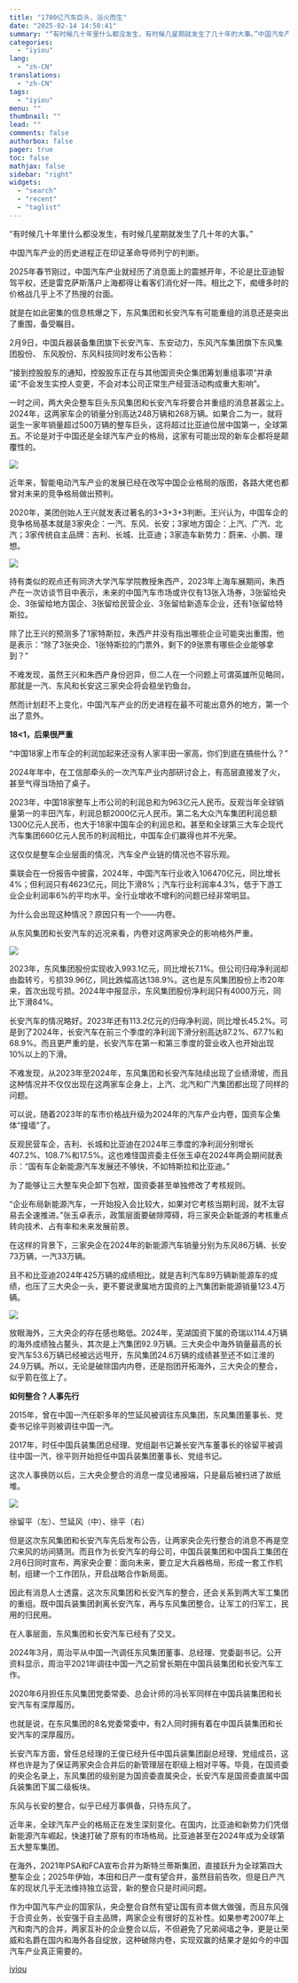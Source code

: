 ```yaml
---
title: "1700亿汽车巨头，浴火而生"
date: "2025-02-14 14:50:41"
summary: "“有时候几十年里什么都没发生，有时候几星期就发生了几十年的大事。”中国汽车产业的历史进程正在印证革命..."
categories:
  - "iyiou"
lang:
  - "zh-CN"
translations:
  - "zh-CN"
tags:
  - "iyiou"
menu: ""
thumbnail: ""
lead: ""
comments: false
authorbox: false
pager: true
toc: false
mathjax: false
sidebar: "right"
widgets:
  - "search"
  - "recent"
  - "taglist"
---
```


“有时候几十年里什么都没发生，有时候几星期就发生了几十年的大事。”

中国汽车产业的历史进程正在印证革命导师列宁的判断。

2025年春节刚过，中国汽车产业就经历了消息面上的震撼开年，不论是比亚迪智驾平权，还是雷克萨斯落户上海都得让看客们消化好一阵。相比之下，痴缠多时的价格战几乎上不了热搜的台面。

就是在如此密集的信息核爆之下，东风集团和长安汽车有可能重组的消息还是突出了重围，备受瞩目。

2月9日，中国兵器装备集团旗下长安汽车、东安动力，东风汽车集团旗下东风集团股份、 东风股份、东风科技同时发布公告称：

“接到控股股东的通知，控股股东正在与其他国资央企集团筹划重组事项”并承诺“不会发生实控人变更，不会对本公司正常生产经营活动构成重大影响”。

一时之间，两大央企整车巨头东风集团和长安汽车将要合并重组的消息甚嚣尘上。2024年，这两家车企的销量分别高达248万辆和268万辆。如果合二为一，就将诞生一家年销量超过500万辆的整车巨头，这将超过比亚迪位居中国第一，全球第五。不论是对于中国还是全球汽车产业的格局，这家有可能出现的新车企都将是颠覆性的。

![](https://diting-hetu.iyiou.com/gXLpxszkjue9bj9UPCt4.jpeg)

近年来，智能电动汽车产业的发展已经在改写中国企业格局的版图，各路大佬也都曾对未来的竞争格局做出预判。

2020年，美团创始人王兴就发表过著名的3+3+3+3判断。王兴认为，中国车企的竞争格局基本就是3家央企：一汽、东风、长安；3家地方国企：上汽、广汽、北汽；3家传统自主品牌：吉利、长城、比亚迪；3家造车新势力：蔚来、小鹏、理想。

![](https://diting-hetu.iyiou.com/amE1Y4ismmZJJYsnlB66.jpeg)

持有类似的观点还有同济大学汽车学院教授朱西产，2023年上海车展期间，朱西产在一次访谈节目中表示，未来的中国汽车市场或许仅有13张入场券，3张留给央企、3张留给地方国企、3张留给民营企业、3张留给新造车企业，还有1张留给特斯拉。

除了比王兴的预测多了1家特斯拉，朱西产并没有指出哪些企业可能突出重围，他是表示：“除了3张央企、1张特斯拉的门票外，剩下的9张票有哪些企业能够拿到？”

不难发现，虽然王兴和朱西产身份迥异，但二人在一个问题上可谓英雄所见略同，那就是一汽、东风和长安这三家央企将会稳坐钓鱼台。

然而计划赶不上变化，中国汽车产业的历史进程在最不可能出意外的地方，第一个出了意外。

**18<1，后果很严重**

“中国18家上市车企的利润加起来还没有人家丰田一家高，你们到底在搞些什么？”

2024年年中，在工信部牵头的一次汽车产业内部研讨会上，有高层直接发了火，甚至气得当场拍了桌子。

2023年，中国18家整车上市公司的利润总和为963亿元人民币。反观当年全球销量第一的丰田汽车，利润总额2000亿元人民币。第二名大众汽车集团利润总额1300亿元人民币，也大于18家中国车企的利润总和。甚至和全球第三大车企现代汽车集团660亿元人民币的利润相比，中国车企们赢得也并不光荣。

这仅仅是整车企业层面的情况，汽车全产业链的情况也不容乐观。

乘联会在一份报告中披露，2024年，中国汽车行业收入106470亿元，同比增长4%；但利润只有4623亿元，同比下滑8%；汽车行业利润率4.3%，低于下游工业企业利润率6%的平均水平。全行业增收不增利的问题已经非常明显。

为什么会出现这种情况？原因只有一个——内卷。

从东风集团和长安汽车的近况来看，内卷对这两家央企的影响格外严重。

![](https://diting-hetu.iyiou.com/qCM7yvtY7nZD4yzAZe20.png)

2023年，东风集团股份实现收入993.1亿元，同比增长7.1%。但公司归母净利润却由盈转亏，亏损39.96亿，同比跌幅高达138.9%。这也是东风集团股份上市20年来，首次出现亏损。2024年中报显示，东风集团股份净利润只有4000万元，同比下滑84%。

长安汽车的情况略好。2023年还有113.2亿元的归母净利润，同比增长45.2%。可是到了2024年，长安汽车在前三个季度的净利润下滑分别高达87.2%、67.7%和68.9%。而且更严重的是，长安汽车在第一和第三季度的营业收入也开始出现10%以上的下滑。

不难发现，从2023年至2024年，东风集团和长安汽车陆续出现了业绩滑坡，而且这种情况并不仅仅出现在这两家车企身上，上汽、北汽和广汽集团都出现了同样的问题。

可以说，随着2023年的车市价格战升级为2024年的汽车产业内卷，国资车企集体“撞墙”了。

反观民营车企，吉利、长城和比亚迪在2024年三季度的净利润分别增长407.2%、108.7%和17.5%。这也难怪国资委主任张玉卓在2024年两会期间就表示：“国有车企新能源汽车发展还不够快，不如特斯拉和比亚迪。”

为了能够让三大整车央企卸下包袱，国资委甚至单独修改了考核规则。

“企业布局新能源汽车，一开始投入会比较大，如果对它考核当期利润，就不太容易去全速推进。”张玉卓表示，政策层面要破除障碍，将三家央企新能源的考核重点转向技术、占有率和未来发展前景。

在这样的背景下，三家央企在2024年的新能源汽车销量分别为东风86万辆、长安73万辆，一汽33万辆。

且不和比亚迪2024年425万辆的成绩相比，就是吉利汽车89万辆新能源车的成绩，也压了三大央企一头，更不要说隶属地方国资的上汽集团新能源销量123.4万辆。

![](https://diting-hetu.iyiou.com/45v1OFOLlt519GKwa5JT.png)

放眼海外，三大央企的存在感也略低。2024年，芜湖国资下属的奇瑞以114.4万辆的海外成绩独占鳌头，其次是上汽集团92.9万辆。三大央企中海外销量最高的长安汽车53.6万辆已经被远远甩开，东风集团24.6万辆的成绩甚至还不如江淮的24.9万辆。所以，无论是破除国内内卷，还是抱团开拓海外，三大央企的整合，似乎箭在弦上了。

**如何整合？人事先行**

2015年，曾在中国一汽任职多年的竺延风被调往东风集团，东风集团董事长、党委书记徐平则被调往中国一汽。

2017年，时任中国兵装集团总经理、党组副书记兼长安汽车董事长的徐留平被调往中国一汽，徐平则开始担任中国兵装集团董事长、党组书记。

这次人事换防以后，三大央企整合的消息一度见诸报端，只是最后被扫进了故纸堆。

![](https://diting-hetu.iyiou.com/sBdht6iR6pwp2zNadKQL.jpeg)

徐留平（左）、竺延风（中）、徐平（右）   

但是这次东风集团和长安汽车先后发布公告，让两家央企先行整合的消息不再是空穴来风的坊间猜测。而且作为长安汽车的母公司，中国兵装集团和中国兵工集团在2月6日同时宣布，两家央企要：面向未来，要立足大兵器格局，形成一套工作机制，组建一个工作团队，开启战略合作新局面。

因此有消息人士透露，这次东风集团和长安汽车的整合，还会关系到两大军工集团的重组。既中国兵装集团剥离长安汽车，再与东风集团整合。让军工的归军工，民用的归民用。

在人事层面，东风集团和长安汽车已经有了交叉。

2024年3月，周治平从中国一汽调任东风集团董事、总经理、党委副书记。公开资料显示，周治平2021年调往中国一汽之前曾长期在中国兵装集团和长安汽车工作。

2020年6月担任东风集团党委常委、总会计师的冯长军同样在中国兵装集团和长安汽车有深厚履历。

也就是说，在东风集团的8名党委常委中，有2人同时拥有着在中国兵装集团和长安汽车的深厚履历。  

长安汽车方面，曾任总经理的王俊已经升任中国兵装集团副总经理、党组成员，这样也许是为了保证两家央企合并后的新管理层在职级上相对平等。毕竟，在国资委的央企名录上，东风集团的级别是为国资委直属央企，长安汽车是国资委直属中国兵装集团下属二级板块。

东风与长安的整合，似乎已经万事俱备，只待东风了。

近年来，全球汽车产业的格局正在发生深刻变化。在国内，比亚迪和新势力们凭借新能源汽车崛起，快速打破了原有的市场格局。比亚迪甚至在2024年成为全球第五大整车集团。  

在海外，2021年PSA和FCA宣布合并为斯特兰蒂斯集团，直接跃升为全球第四大整车企业；2025年伊始，本田和日产一度有望合并，虽然目前告吹，但是日产汽车的现状几乎无法维持独立运营，新的整合只是时间问题。

作为中国汽车产业的国家队，央企整合自然有望让国有资本做大做强，而且东风强于合资业务，长安强于自主品牌，两家企业有很好的互补性。如果参考2007年上汽和南汽的合并，两家互补的企业整合以后，不但避免了兄弟阋墙之争，更是让荣威和名爵在国内和海外各自绽放，这种破除内卷，实现双赢的结果才是如今的中国汽车产业真正需要的。

[iyiou](https://www.iyiou.com/analysis/202502141090250)
